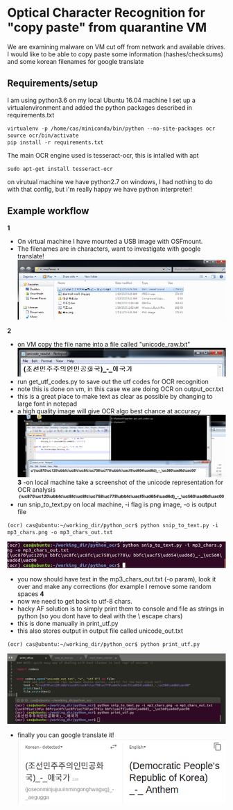 # Optical Character Recognition for "copy paste" from quarantine VM
We are examining malware on VM cut off from network and available drives. I would like to be able to copy paste some information (hashes/checksums) and some korean filenames for google translate

## Requirements/setup
I am using python3.6 on my local Ubuntu 16.04 machine
I set up a virtualenvironment and added the python packages described in requirements.txt
```
virtualenv -p /home/cas/miniconda/bin/python --no-site-packages ocr
source ocr/bin/activate
pip install -r requirements.txt
```
The main OCR engine used is tesseract-ocr, this is intalled with apt
```
sudo apt-get install tesseract-ocr
```
on virutual machine we have python2.7 on windows, I had nothing to do with that config, but i'm really happy we have python interpreter! 

## Example workflow
__1__
- On virtual machine I have mounted a USB image with OSFmount. 
- The filenames are in characters, want to investigate with google translate! 
![objective](screenshots/mayflower_dir.png?raw=true "dir")

__2__
- on VM copy the file name into a file called "unicode_raw.txt"
![unicode](screenshots/unicode_raw.png?raw=true "unicode")
- run get_utf_codes.py to save out the utf codes for OCR recognition 
- note this is done on vm, in this case we are doing OCR on output_ocr.txt
- this is a great place to make text as clear as possible by changing to large font in notepad
- a high quality image will give OCR algo best chance at accuracy
![unicode](screenshots/utf_codes.png?raw=true "utf codes")
__3__
-on local machine take a screenshot of the unicode representation for OCR analysis
![mp3](screenshots/mp3_chars.png?raw=true "ocr_this")
- run snip_to_text.py on local machine, -i flag is png image, -o is output file
```
(ocr) cas@ubuntu:~/working_dir/python_ocr$ python snip_to_text.py -i mp3_chars.png -o mp3_chars_out.txt
```
![ocr](screenshots/run_ocr.png?raw=true "ocr")
- you now should have text in the mp3_chars_out.txt (-o param), look it over and make any corrections (for example I remove some random spaces
__4__
- now we need to get back to utf-8 chars. 
- hacky AF solution is to simply print them to console and file as strings in python (so you dont have to deal with the \ escape chars)
- this is done manually in print_utf.py
- this also stores output in output file called unicode_out.txt
```
(ocr) cas@ubuntu:~/working_dir/python_ocr$ python print_utf.py
```
![unicode](screenshots/unicode.png?raw=true "unicode")
- finally you can google translate it! 
![translate](screenshots/translated.png?raw=true "translated")



